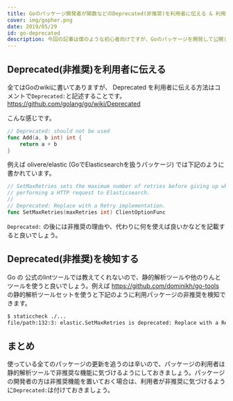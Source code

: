 ```yaml
---
title: Goのパッケージ開発者が関数などのDeprecated(非推奨)を利用者に伝える & 利用者が検知する方法
cover: img/gopher.png
date: 2019/05/29
id: go-deprecated
description: 今回の記事は僕のような初心者向けですが、Goのパッケージを開発して公開している方達は特に必見です。
---
```


## Deprecated(非推奨)を利用者に伝える

全てはGoのwikiに書いてありますが、 Deprecated を利用者に伝える方法はコメントで```Deprecated:```と記述することです。https://github.com/golang/go/wiki/Deprecated

こんな感じです。

```go
// Deprecated: should not be used
func Add(a, b int) int {
	return a + b
}
```

例えば olivere/elastic (GoでElasticsearchを扱うパッケージ) では下記のように書かれています。

```go
// SetMaxRetries sets the maximum number of retries before giving up when
// performing a HTTP request to Elasticsearch.
//
// Deprecated: Replace with a Retry implementation.
func SetMaxRetries(maxRetries int) ClientOptionFunc
```

```Deprecated:``` の後には非推奨の理由や、代わりに何を使えば良いかなどを記載すると良いでしょう。

## Deprecated(非推奨)を検知する

Go の 公式のlintツールでは教えてくれないので、静的解析ツールや他のりんとツールを使うと良いでしょう。例えば https://github.com/dominikh/go-tools の静的解析ツールセットを使うと下記のように利用パッケージの非推奨を検知できます。

```bash
$ staticcheck ./...
file/path:132:3: elastic.SetMaxRetries is deprecated: Replace with a Retry implementation.  (SA1019)
```

## まとめ

使っている全てのパッケージの更新を追うのは辛いので、パッケージの利用者は静的解析ツールで非推奨な機能に気づけるようにしておきましょう。パッケージの開発者の方は非推奨機能を置いておく場合は、利用者が非推奨に気づけるように```Deprecated:```は付けておきましょう。

